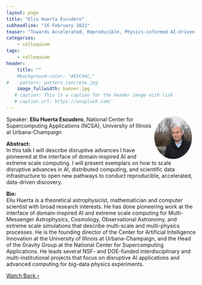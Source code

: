 ```yaml
---
layout: page
title: "Eliu Huerta Escudero"
subheadline: "16 February 2021"
teaser: "Towards Accelerated, Reproducible, Physics-informed AI-driven Discovery"
categories:
    - colloquium
tags:
    - colloquium
header:
    title: ""
    #background-color: "#EFC94C;"
#    pattern: pattern_concrete.jpg
    image_fullwidth: banner.jpg
   # caption: This is a caption for the header image with link
   # caption_url: https://unsplash.com/
---
```


 <img src="../../members/EliuHuertaEscudero.jpg"
     alt="eliuhuertaescudero"
     width="100"
     style="float: right; margin-right: 10px; border-radius:50%;" />

Speaker: **Eliu Huerta Escudero**, National Center for Supercomputing Applications (NCSA), University of Illinois at Urbana-Champaign

**Abstract:** <br/>
In this talk I will describe disruptive advances I have pioneered at the interface of domain-inspired AI and extreme scale computing. I will present exemplars on how to scale disruptive advances in AI, distributed computing, and scientific data infrastructure to open new pathways to conduct reproducible, accelerated, data-driven discovery.

**Bio:** <br/>
Eliu Huerta is a theoretical astrophysicist, mathematician and computer scientist with broad research interests. He has done pioneering work at the interface of domain-inspired AI and extreme scale computing for Multi-Messenger Astrophysics, Cosmology, Observational Astronomy, and extreme scale simulations that describe multi-scale and multi-physics processes. He is the founding director of the Center for Artificial Intelligence Innovation at the University of Illinois at Urbana-Champaign, and the Head of the Gravity Group at the National Center for Supercomputing Applications. He leads several NSF- and DOE-funded interdisciplinary and multi-institutional projects that focus on disruptive AI applications and advanced computing for big-data physics experiments.

<a class="radius button small" href="https://drive.google.com/file/d/18EJ3UaWuDVWWKCb4gLg2VCgRcj57Mz0T/view">Watch Back ›</a>

